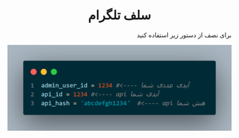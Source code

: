 <h1 align="center">سلف تلگرام</h1>
<p align="right">برای نصف از دستور زیر استفاده کنید</p>
<div align="center"><img src="./img/help.png"></div>
